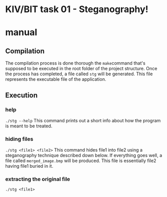 # KIV/BIT task 01 - Steganography!

# manual

## Compilation
The compilation process is done thorough the `make`command that's supposed to be executed in the root folder of the project structure. Once the process has completed, a file called `stg` will be generated. This file represents the executable file of the application. 
## Execution
### help
`./stg --help`
This command prints out a short info about how the program is meant to be treated.
### hiding files
`./stg <file1> <file2>`
This command hides file1 into file2 using a steganography technique described down below. If everything goes well, a file called `merged_image.bmp` will be produced. This file is essentially file2 having file1 buried in it.
### extracting the original file
`./stg <file1>`
